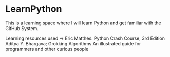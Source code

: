 # LearnPython
This is a learning space where I will learn Python and get familiar with the GitHub System.

Learning resources used -> Eric Matthes. Python Crash Course, 3rd Edition 
Aditya Y. Bhargava; Grokking Algorithms An illustrated guide for programmers and other curious people
